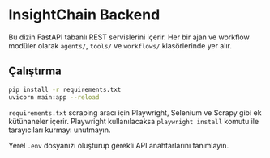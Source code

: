 # InsightChain Backend

Bu dizin FastAPI tabanlı REST servislerini içerir. Her bir ajan ve workflow modüler olarak `agents/`, `tools/` ve `workflows/` klasörlerinde yer alır.

## Çalıştırma

```bash
pip install -r requirements.txt
uvicorn main:app --reload
```

`requirements.txt` scraping aracı için Playwright, Selenium ve Scrapy gibi ek kütühaneler içerir. Playwright kullanılacaksa `playwright install` komutu ile tarayıcıları kurmayı unutmayın.

Yerel `.env` dosyanızı oluşturup gerekli API anahtarlarını tanımlayın.
